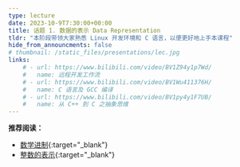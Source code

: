```yaml
---
type: lecture
date: 2023-10-9T7:30:00+00:00
title: 话题 1. 数据的表示 Data Representation
tldr: "本阶段带领大家熟悉 Linux 开发环境和 C 语言，以便更好地上手本课程"
hide_from_announcments: false
# thumbnail: /static_files/presentations/lec.jpg
links:
    # - url: https://www.bilibili.com/video/BV1Z94y1p7Wd/
    #   name: 远程开发工作流
    # - url: https://www.bilibili.com/video/BV1Wu411376H/
    #   name: C 语言及 GCC 编译
    # - url: https://www.bilibili.com/video/BV1py4y1F7UB/
    #   name: 从 C++ 到 C 之抽象思维
---
```


**推荐阅读：**

- [数学进制](/reader/topic_1/num_base.html){:target="_blank"}
- [整数的表示](/reader/topic_1/int_rep.html){:target="_blank"}
